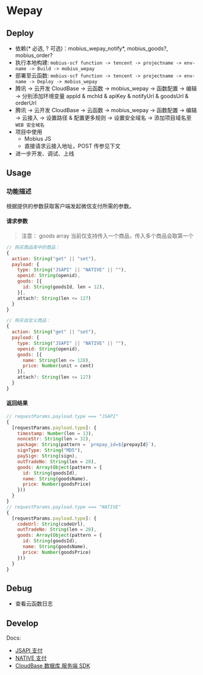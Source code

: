 # Wepay

## Deploy

- 依赖(\* 必选, \? 可选)：mobius_wepay_notify*, mobius_goods?, mobius_order?
- 执行本地构建: `mobius-scf function -> tencent -> projectname -> env-name -> Build -> mobius_wepay`
- 部署至云函数: `mobius-scf function -> tencent -> projectname -> env-name -> Deploy -> mobius_wepay`
- 腾讯 -> 云开发 CloudBase -> 云函数 -> mobius_wepay -> 函数配置 -> 编辑 -> 分别添加环境变量 appId & mchId & apiKey & notifyUrl & goodsUrl & orderUrl
- 腾讯 -> 云开发 CloudBase -> 云函数 -> mobius_wepay -> 函数配置 -> 编辑 -> 云接入 -> 设置路径 & 配置更多规则 -> 设置安全域名 -> 添加项目域名至 `WEB 安全域名`
- 项目中使用
  - Mobius JS
  - 直接请求云接入地址，POST 传参见下文
- 进一步开发、调试、上线

## Usage

### 功能描述

根据提供的参数获取客户端发起微信支付所需的参数。

#### 请求参数

> 注意： goods array 当前仅支持传入一个商品，传入多个商品会取第一个

```javascript
// 购买商品库中的商品：
{
  action: String("get" || "set"),
  payload: {
    type: String("JSAPI" || "NATIVE" || ""),
    openid: String(openid),
    goods: [{
      id: String(goodsId, len = 12),
    }],
    attach?: String(len <= 127)
  }
}

// 购买自定义商品：
{
  action: String("get" || "set"),
  payload: {
    type: String("JSAPI" || "NATIVE" || ""),
    openid: String(openid),
    goods: [{
      name: String(len <= 128),
      price: Number(unit = cent)
    }],
    attach?: String(len <= 127)
  }
}
```

#### 返回结果

```javascript
// requestParams.payload.type === "JSAPI"
{
  [requestParams.payload.type]: {
    timestamp: Number(len = 13),
    nonceStr: String(len = 32),
    package: String(pattern = `prepay_id=${prepayId}`),
    signType: String("MD5"),
    paySign: String(sign),
    outTradeNo: String(len = 20),
    goods: Array(Object(pattern = {
      id: String(goodsId),
      name: String(goodsName),
      price: Number(goodsPrice)
    }))
  }
}
// requestParams.payload.type === "NATIVE"
{
  [requestParams.payload.type]: {
    codeUrl: String(codeUrl),
    outTradeNo: String(len = 20),
    goods: Array(Object(pattern = {
      id: String(goodsId),
      name: String(goodsName),
      price: Number(goodsPrice)
    }))
  }
}
```

## Debug

- 查看云函数日志

## Develop

Docs:

- [JSAPI 支付](https://pay.weixin.qq.com/wiki/doc/api/jsapi.php?chapter=7_4)
- [NATIVE 支付](https://pay.weixin.qq.com/wiki/doc/api/native.php?chapter=6_1)
- [CloudBase 数据库 服务端 SDK](https://cloud.tencent.com/document/product/876/18441)
